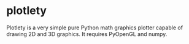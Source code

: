 # plotlety
Plotlety is a very simple pure Python math graphics plotter capable of drawing 2D and 3D graphics. It requires PyOpenGL and numpy.
